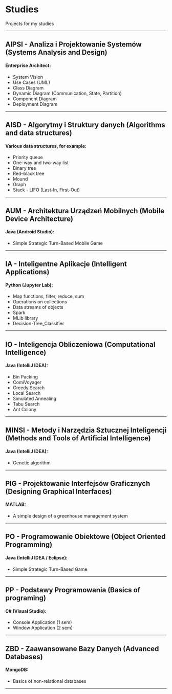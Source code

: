 # Studies

Projects for my studies

---

## AIPSI - Analiza i Projektowanie Systemów (Systems Analysis and Design)

#### Enterprise Architect:
- System Vision
- Use Cases (UML)
- Class Diagram
- Dynamic Diagram (Communication, State, Partition)
- Component Diagram
- Deployment Diagram

---

## AISD - Algorytmy i Struktury danych (Algorithms and data structures)

#### Various data structures, for example:

- Priority queue
- One-way and two-way list
- Binary tree
- Red–black tree
- Mound
- Graph
- Stack - LIFO (Last-In, First-Out)

---

## AUM - Architektura Urządzeń Mobilnych (Mobile Device Architecture)

#### Java (Android Studio):

- Simple Strategic Turn-Based Mobile Game

---

## IA - Inteligentne Aplikacje (Intelligent Applications)

#### Python (Jupyter Lab):
- Map functions, filter, reduce, sum
- Operations on collections
- Data streams of objects
- Spark
- MLib library
- Decision-Tree_Classifier

---

## IO - Inteligencja Obliczeniowa (Computational Intelligence)

#### Java (IntelliJ IDEA):
- Bin Packing
- ComiVoyager
- Greedy Search
- Local Search
- Simulated Annealing
- Tabu Search
- Ant Colony

---

## MINSI - Metody i Narzędzia Sztucznej Inteligencji (Methods and Tools of Artificial Intelligence)

#### Java (IntelliJ IDEA):
- Genetic algorithm
---

## PIG - Projektowanie Interfejsów Graficznych (Designing Graphical Interfaces)

#### MATLAB:
- A simple design of a greenhouse management system 

---

## PO - Programowanie Obiektowe (Object Oriented Programming)

#### Java (IntelliJ IDEA / Eclipse):

- Simple Strategic Turn-Based Game

---

## PP - Podstawy Programowania (Basics of programing)

#### C# (Visual Studio):

- Console Application (1 sem)
- Window Application (2 sem)

---

## ZBD - Zaawansowane Bazy Danych (Advanced Databases)

#### MongoDB:
- Basics of non-relational databases

---
